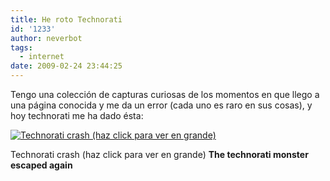 ```yaml
---
title: He roto Technorati
id: '1233'
author: neverbot
tags:
  - internet
date: 2009-02-24 23:44:25
---
```


Tengo una colección de capturas curiosas de los momentos en que llego a una página conocida y me da un error (cada uno es raro en sus cosas), y hoy technorati me ha dado ésta:

[![Technorati crash (haz click para ver en grande)](./he-roto-technorati/technorati-crash1-1024x259.png "Technorati crash")](./he-roto-technorati/technorati-crash1.png)

Technorati crash (haz click para ver en grande) **The technorati monster escaped again**
